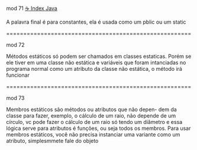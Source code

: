 mod 71 
[☕ Index Java](../☕%20Index%20Java.md)

A palavra final é para constantes, ela é usada como um pblic ou 
um static 

======================================================

mod 72

Métodos estáticos só podem ser chamados em classes estaticas.
Porém se ele tiver em uma classe não estática e variáveis que 
foram intanciadas no programa normal como um atributo da 
classe não estática, o método irá funcionar

======================================================

mod 73 

   Membros estáticos são métodos ou atributos que não depen-
dem da classe para fazer, exemplo, o cálculo de um raio, não depende 
de um círculo, vc pode fazer o cálculo de um raio só tendo um 
diâmetro e essa lógica serve para atributos é funções, ou seja 
todos os membros.
   Para usar membros estáticos, você não precisa instanciar uma 
variante como um atributo, simplesmmete fale do objeto
